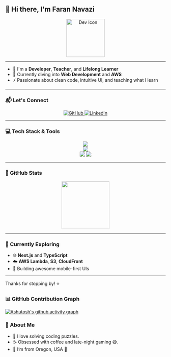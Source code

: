 ## 👋 Hi there, I'm Faran Navazi

<p align="center">
  <img width="120px" src="https://cdn.jsdelivr.net/gh/devicons/devicon/icons/devicon/devicon-original.svg" alt="Dev Icon"/>
</p>

---

- 🎯 I'm a **Developer**, **Teacher**, and **Lifelong Learner**
- 🌱 Currently diving into **Web Development** and **AWS**
- ⚡ Passionate about clean code, intuitive UI, and teaching what I learn

---

### 📬 Let's Connect

<p align="center">
  <a href="https://github.com/FaranNavazi" target="_blank">
    <img src="https://skillicons.dev/icons?i=github" alt="GitHub" />
  </a>
  <a href="https://www.linkedin.com/in/farannavazi/" target="_blank">
    <img src="https://skillicons.dev/icons?i=linkedin" alt="LinkedIn" />
  </a>
</p>

---

### 💻 Tech Stack & Tools

<p align="center">
  <img src="https://skillicons.dev/icons?i=js,react,redux,nodejs,mongodb,html,css,cpp,mysql,python" />
  <br/>
  <img src="https://skillicons.dev/icons?i=nextjs,npm,postman,sass,cloudflare,tailwind,webflow,vite" />
  <br/>
  <img src="https://skillicons.dev/icons?i=git,github,vscode,figma,firebase,aws,heroku,netlify" />
  <img src="https://skillicons.dev/icons?i=linux,windows,apple" />
</p>

---

### 🚀 GitHub Stats

<p align="center">
  <img src="https://github-readme-stats.vercel.app/api/top-langs/?username=FaranNavazi&layout=compact&theme=radical" height="150"/>
</p>

---

### 🧠 Currently Exploring
- 🌐 **Next.js** and **TypeScript**
- ☁️ **AWS Lambda**, **S3**, **CloudFront**
- 📲 Building awesome mobile-first UIs

---

Thanks for stopping by! ⭐️


### 📊 GitHub Contribution Graph

[![Ashutosh's github activity graph](https://github-readme-activity-graph.vercel.app/graph?username=FaranNavazi&theme=github-compact)](https://github.com/ashutosh00710/github-readme-activity-graph)

### 💬 About Me

- 🧠 I love solving coding puzzles.
- ☕ Obsessed with coffee and late-night gaming 😅.
- 🧳 I’m from Oregon, USA 🌲

